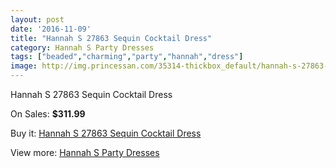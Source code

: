 ```yaml
---
layout: post
date: '2016-11-09'
title: "Hannah S 27863 Sequin Cocktail Dress"
category: Hannah S Party Dresses
tags: ["beaded","charming","party","hannah","dress"]
image: http://img.princessan.com/35314-thickbox_default/hannah-s-27863-sequin-cocktail-dress.jpg
---
```

Hannah S 27863 Sequin Cocktail Dress

On Sales: **$311.99**
<a href="https://www.princessan.com/en/16521-hannah-s-27863-sequin-cocktail-dress.html"><amp-img layout="responsive" width="600" height="600" src="//img.princessan.com/35314-thickbox_default/hannah-s-27863-sequin-cocktail-dress.jpg" alt="Hannah S 27863 Sequin Cocktail Dress 0" /></a>

Buy it: [Hannah S 27863 Sequin Cocktail Dress](https://www.princessan.com/en/16521-hannah-s-27863-sequin-cocktail-dress.html "Hannah S 27863 Sequin Cocktail Dress")

View more: [Hannah S Party Dresses](https://www.princessan.com/en/137- "Hannah S Party Dresses")